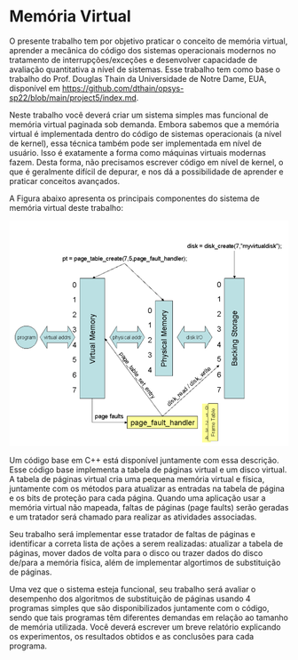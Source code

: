 # Memória Virtual

O presente trabalho tem por objetivo praticar o conceito de memória virtual, aprender a
mecânica do código dos sistemas operacionais modernos no tratamento de interrupções/exceções e
desenvolver capacidade de avaliação quantitativa a nível de sistemas. Esse trabalho tem como base
o trabalho do Prof. Douglas Thain da Universidade de Notre Dame, EUA, disponível em
https://github.com/dthain/opsys-sp22/blob/main/project5/index.md.

Neste trabalho você deverá criar um sistema simples mas funcional de memória virtual
paginada sob demanda. Embora sabemos que a memória virtual é implementada dentro do código
de sistemas operacionais (a nível de kernel), essa técnica também pode ser implementada em nível
de usuário. Isso é exatamente a forma como máquinas virtuais modernas fazem. Desta forma, não
precisamos escrever código em nível de kernel, o que é geralmente difícil de depurar, e nos dá a
possibilidade de aprender e praticar conceitos avançados.

A Figura abaixo apresenta os principais componentes do sistema de memória virtual deste trabalho:

![](image.png)

Um código base em C++ está disponível juntamente com essa descrição. Esse código base
implementa a tabela de páginas virtual e um disco virtual. A tabela de páginas virtual cria uma
pequena memória virtual e física, juntamente com os métodos para atualizar as entradas na tabela de
página e os bits de proteção para cada página. Quando uma aplicação usar a memória virtual não
mapeada, faltas de páginas (page faults) serão geradas e um tratador será chamado para realizar as
atividades associadas.

Seu trabalho será implementar esse tratador de faltas de páginas e
identificar a correta lista de ações a serem realizadas: atualizar a tabela de páginas, mover
dados de volta para o disco ou trazer dados do disco de/para a memória física, além de
implementar algortimos de substituição de páginas.

Uma vez que o sistema esteja funcional, seu trabalho será avaliar o desempenho dos
algoritmos de substituição de páginas usando 4 programas simples que são disponibilizados
juntamente com o código, sendo que tais programas têm diferentes demandas em relação ao
tamanho de memória utilizada. Você deverá escrever um breve relatório explicando os
experimentos, os resultados obtidos e as conclusões para cada programa.

